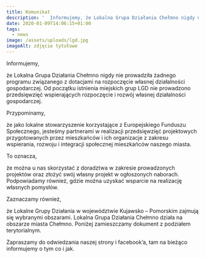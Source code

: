 ```yaml
---
title: Komunikat
description: '  Informujemy, że Lokalna Grupa Działania Chełmno nigdy nie prowadziła żadnego programu związanego z dotacjami na rozpoczęcie własnej działalności gospodarczej. Od początku istnienia [...]'
date: 2020-01-09T14:06:15+01:00
tags:
  - news
image: /assets/uploads/lgd.jpg
imageAlt: zdjęcie tytułowe
---
```

Informujemy,

że Lokalna Grupa Działania Chełmno nigdy nie prowadziła żadnego programu związanego z dotacjami na rozpoczęcie własnej działalności gospodarczej. Od początku istnienia miejskich grup LGD nie prowadzono przedsięwzięć wspierających rozpoczęcie i rozwój własnej działalności gospodarczej.

Przypominamy,

że jako lokalne stowarzyszenie korzystające z Europejskiego Funduszu Społecznego, jesteśmy partnerami w realizacji przedsięwzięć projektowych przygotowanych przez mieszkańców i ich organizacje z zakresu wspierania, rozwoju i integracji społecznej mieszkańców naszego miasta.

To oznacza,

że można u nas skorzystać z  doradztwa w zakresie prowadzonych projektów oraz złożyć swój własny projekt w ogłoszonych naborach. Podpowiadamy również, gdzie można uzyskać wsparcie na realizację własnych pomysłów.

Zaznaczamy również,

że Lokalne Grupy Działania w województwie Kujawsko – Pomorskim zajmują się wybranymi obszarami. Lokalna Grupa Działania Chełmno działa na obszarze miasta Chełmno. Poniżej zamieszczamy dokument z podziałem terytorialnym.

Zapraszamy do odwiedzania naszej strony i facebook’a, tam na bieżąco informujemy o tym co i jak.
